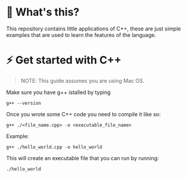 # 🤔 What's this?

This repository contains little applications of C++, these are just simple examples that are used to learn the features of the language.

# ⚡️ Get started with C++

> NOTE: This guide assumes you are using Mac OS.

Make sure you have g++ istalled by typing 

```
g++ --version
```

Once you wrote some C++ code you need to compile it like so:

```
g++ ./<file_name.cpp> -o <executable_file_name>
```

Example:

```
g++ ./hello_world.cpp -o hello_world
```

This will create an executable file that you can run by running:

```
./hello_world
```